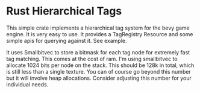 # Rust Hierarchical Tags

This simple crate implements a hierarchical tag system for the bevy game engine.  It is very easy to use.  It provides a TagRegistry Resource and some simple apis for querying against it.  See example.

It uses Smallbitvec to store a bitmask for each tag node for extremely fast tag matching.  This comes at the cost of ram.  I'm using smallbitvec to allocate 1024 bits per node on the stack.  This should be 128k in total, which is still less than a single texture.  You can of course go beyond this number but it will involve heap allocations.  Consider adjusting this number for your individual needs.